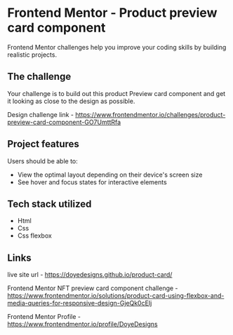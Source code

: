 # Frontend Mentor - Product preview card component

Frontend Mentor challenges help you improve your coding skills by building realistic projects.

## The challenge

Your challenge is to build out this product Preview card component  and get it looking as close to the design as possible.

 Design challenge link - https://www.frontendmentor.io/challenges/product-preview-card-component-GO7UmttRfa


## Project features

Users should be able to:

- View the optimal layout depending on their device's screen size
- See hover and focus states for interactive elements

## Tech stack utilized

- Html
- Css
- Css flexbox

## Links
live site url - https://doyedesigns.github.io/product-card/
 
Frontend Mentor NFT preview card component challenge - https://www.frontendmentor.io/solutions/product-card-using-flexbox-and-media-queries-for-responsive-design-GjeQk0cEIj

Frontend Mentor Profile - https://www.frontendmentor.io/profile/DoyeDesigns
